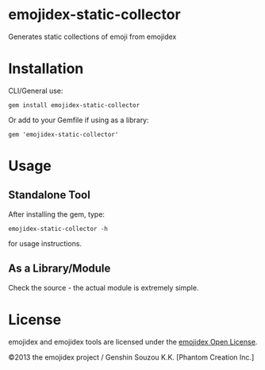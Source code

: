 emojidex-static-collector
=========================
Generates static collections of emoji from emojidex

Installation
============
CLI/General use:
```
gem install emojidex-static-collector
```

Or add to your Gemfile if using as a library:
```
gem 'emojidex-static-collector'
```

Usage
=====

Standalone Tool
---------------
After installing the gem, type:
```
emojidex-static-collector -h
```
for usage instructions.

As a Library/Module
-------------------
Check the source - the actual module is extremely simple.

License
=======
emojidex and emojidex tools are licensed under the [emojidex Open License](https://www.emojidex.com/emojidex/emojidex_open_license).

©2013 the emojidex project / Genshin Souzou K.K. [Phantom Creation Inc.]
